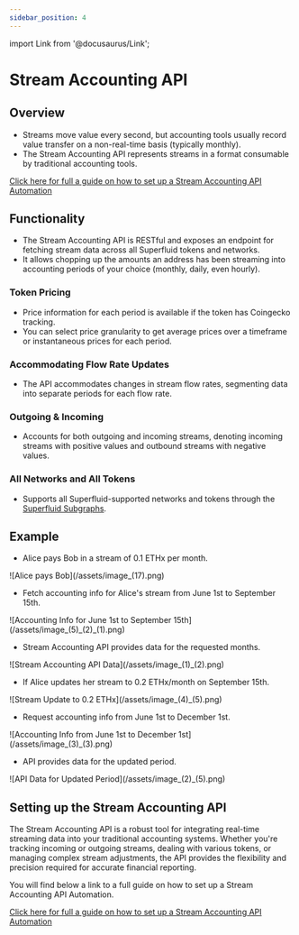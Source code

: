 ```yaml
---
sidebar_position: 4
---
```

import Link from '@docusaurus/Link';

# Stream Accounting API

## Overview

- Streams move value every second, but accounting tools usually record value transfer on a non-real-time basis (typically monthly).
- The Stream Accounting API represents streams in a format consumable by traditional accounting tools.

<div style={{ textAlign: 'center', margin: '20px' }}>
   <a 
      href="https://superfluidhq.notion.site/Using-the-Stream-Accounting-API-3d161745acfe4750acf43c546f84c724"
      className="button-link"
      style={{
         backgroundColor: 'green',
         color: 'white',
         fontSize: '16px',
         padding: '10px 20px',
         textDecoration: 'none',
         borderRadius: '4px',
         display: 'inline-block'
      }}
   >
      Click here for full a guide on how to set up a Stream Accounting API Automation
   </a>
</div>

## Functionality

- The Stream Accounting API is RESTful and exposes an endpoint for fetching stream data across all Superfluid tokens and networks.
- It allows chopping up the amounts an address has been streaming into accounting periods of your choice (monthly, daily, even hourly).

### Token Pricing

- Price information for each period is available if the token has Coingecko tracking.
- You can select price granularity to get average prices over a timeframe or instantaneous prices for each period.

### Accommodating Flow Rate Updates

- The API accommodates changes in stream flow rates, segmenting data into separate periods for each flow rate.

### Outgoing & Incoming

- Accounts for both outgoing and incoming streams, denoting incoming streams with positive values and outbound streams with negative values.

### All Networks and All Tokens

- Supports all Superfluid-supported networks and tokens through the [Superfluid Subgraphs](https://docs.superfluid.finance/superfluid/developers/subgraph).

## Example

- Alice pays Bob in a stream of 0.1 ETHx per month.

<div style={{ display: 'flex', justifyContent: 'center' }}>
![Alice pays Bob](/assets/image_(17).png)
</div>

- Fetch accounting info for Alice's stream from June 1st to September 15th.

<div style={{ display: 'flex', justifyContent: 'center' }}>
![Accounting Info for June 1st to September 15th](/assets/image_(5)_(2)_(1).png)
</div>

- Stream Accounting API provides data for the requested months.

<div style={{ display: 'flex', justifyContent: 'center' }}>
![Stream Accounting API Data](/assets/image_(1)_(2).png)
</div>

- If Alice updates her stream to 0.2 ETHx/month on September 15th.

<div style={{ display: 'flex', justifyContent: 'center' }}>
![Stream Update to 0.2 ETHx](/assets/image_(4)_(5).png)
</div>

- Request accounting info from June 1st to December 1st.

<div style={{ display: 'flex', justifyContent: 'center' }}>
![Accounting Info from June 1st to December 1st](/assets/image_(3)_(3).png)
</div>

- API provides data for the updated period.

<div style={{ display: 'flex', justifyContent: 'center' }}>
![API Data for Updated Period](/assets/image_(2)_(5).png)
</div>

## Setting up the Stream Accounting API

The Stream Accounting API is a robust tool for integrating real-time streaming data into your traditional accounting systems. Whether you're tracking incoming or outgoing streams, dealing with various tokens, or managing complex stream adjustments, the API provides the flexibility and precision required for accurate financial reporting.

You will find below a link to a full guide on how to set up a Stream Accounting API Automation.

<div style={{ textAlign: 'center', margin: '20px' }}>
   <a 
      href="https://superfluidhq.notion.site/Using-the-Stream-Accounting-API-3d161745acfe4750acf43c546f84c724"
      className="button-link"
      style={{
         backgroundColor: 'green',
         color: 'white',
         fontSize: '16px',
         padding: '10px 20px',
         textDecoration: 'none',
         borderRadius: '4px',
         display: 'inline-block'
      }}
   >
      Click here for full a guide on how to set up a Stream Accounting API Automation
   </a>
</div>